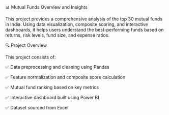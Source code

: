 📊 Mutual Funds Overview and Insights

This project provides a comprehensive analysis of the top 30 mutual funds in India. Using data visualization, composite scoring, and interactive dashboards, it helps users understand the best-performing funds based on returns, risk levels, fund size, and expense ratios.


🔍 Project Overview

This project consists of:

✅ Data preprocessing and cleaning using Pandas

✅ Feature normalization and composite score calculation

✅ Mutual fund ranking based on key metrics

✅ Interactive dashboard built using Power BI

✅ Dataset sourced from Excel


